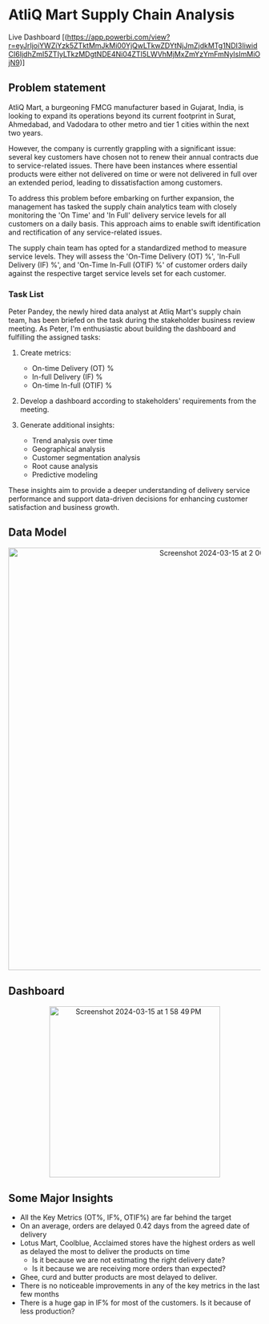 # AtliQ Mart Supply Chain Analysis

Live Dashboard [(https://app.powerbi.com/view?r=eyJrIjoiYWZiYzk5ZTktMmJkMi00YjQwLTkwZDYtNjJmZjdkMTg1NDI3IiwidCI6IjdhZmI5ZTIyLTkzMDgtNDE4Ni04ZTI5LWVhMjMxZmYzYmFmNyIsImMiOjN9)]


## Problem statement

AtliQ Mart, a burgeoning FMCG manufacturer based in Gujarat, India, is looking to expand its operations beyond its current footprint in Surat, Ahmedabad, and Vadodara to other metro and tier 1 cities within the next two years.

However, the company is currently grappling with a significant issue: several key customers have chosen not to renew their annual contracts due to service-related issues. There have been instances where essential products were either not delivered on time or were not delivered in full over an extended period, leading to dissatisfaction among customers.

To address this problem before embarking on further expansion, the management has tasked the supply chain analytics team with closely monitoring the 'On Time' and 'In Full' delivery service levels for all customers on a daily basis. This approach aims to enable swift identification and rectification of any service-related issues.

The supply chain team has opted for a standardized method to measure service levels. They will assess the 'On-Time Delivery (OT) %', 'In-Full Delivery (IF) %', and 'On-Time In-Full (OTIF) %' of customer orders daily against the respective target service levels set for each customer.


### Task List

Peter Pandey, the newly hired data analyst at Atliq Mart's supply chain team, has been briefed on the task during the stakeholder business review meeting. As Peter, I'm enthusiastic about building the dashboard and fulfilling the assigned tasks:

1. Create metrics: 
   - On-time Delivery (OT) %
   - In-full Delivery (IF) %
   - On-time In-full (OTIF) %

2. Develop a dashboard according to stakeholders' requirements from the meeting.

3. Generate additional insights:
   - Trend analysis over time
   - Geographical analysis
   - Customer segmentation analysis
   - Root cause analysis
   - Predictive modeling

These insights aim to provide a deeper understanding of delivery service performance and support data-driven decisions for enhancing customer satisfaction and business growth.


## Data Model 

<p align="center">
  <img width="842" alt="Screenshot 2024-03-15 at 2 00 23 PM" src="https://github.com/SpurthyRam/PowerBi-Project-1/assets/68895924/0d1ac0a9-58da-4abb-8703-cede99f75538">
</p>

## Dashboard 

<p align="center">
  <img width="341" alt="Screenshot 2024-03-15 at 1 58 49 PM" src="https://github.com/SpurthyRam/PowerBi-Project-1/assets/68895924/0d609579-dde4-4567-a297-7f4053d06b3e">
</p>

## Some Major Insights 

- All the Key Metrics (OT%, IF%, OTIF%) are far behind the target
- On an average, orders are delayed 0.42 days from the agreed date of delivery
- Lotus Mart, Coolblue, Acclaimed stores have the highest orders as well as delayed the most to deliver the products on time 
  - Is it because we are not estimating the right delivery date?
  - Is it because we are receiving more orders than expected?
- Ghee, curd and butter products are most delayed to deliver. 
- There is no noticeable improvements in any of the key metrics in the last few months
- There is a huge gap in IF% for most of the customers. Is it because of less production?

